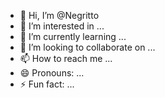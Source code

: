 - 👋 Hi, I’m @Negritto
- 👀 I’m interested in ...
- 🌱 I’m currently learning ...
- 💞️ I’m looking to collaborate on ...
- 📫 How to reach me ...
- 😄 Pronouns: ...
- ⚡ Fun fact: ...

<!---
Negritto/Negritto is a ✨ special ✨ repository because its `README.md` (this file) appears on your GitHub profile.
You can click the Preview link to take a look at your changes.
--->
